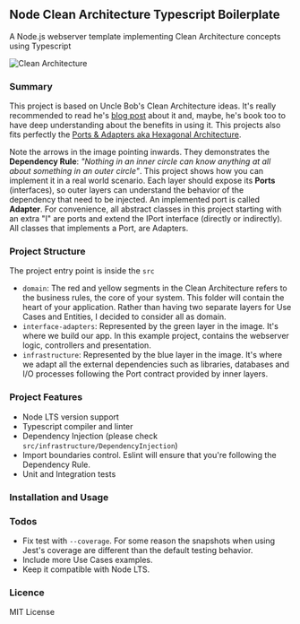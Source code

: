 ## Node Clean Architecture Typescript Boilerplate
A Node.js webserver template implementing Clean Architecture concepts using Typescript

![Clean Architecture](https://blog.cleancoder.com/uncle-bob/images/2012-08-13-the-clean-architecture/CleanArchitecture.jpg "Clean Architecture")

### Summary
This project is based on Uncle Bob's Clean Architecture ideas. It's really recommended to read he's [blog post](https://blog.cleancoder.com/uncle-bob/2012/08/13/the-clean-architecture.html) about it and, maybe, he's book too to have deep understanding about the benefits in using it. This projects also fits perfectly the [Ports & Adapters aka Hexagonal Architecture](https://alistair.cockburn.us/hexagonal-architecture/).

Note the arrows in the image pointing inwards. They demonstrates the **Dependency Rule**: _"Nothing in an inner circle can know anything at all about something in an outer circle"_. This project shows how you can implement it in a real world scenario. Each layer should expose its **Ports** (interfaces), so outer layers can understand the behavior of the dependency that need to be injected. An implemented port is called **Adapter**. For convenience, all abstract classes in this project starting with an extra "I" are ports and extend the IPort interface (directly or indirectly). All classes that implements a Port, are Adapters.

### Project Structure
The project entry point is inside the `src`
- `domain`: The red and yellow segments in the Clean Architecture refers to the business rules, the core of your system. This folder will contain the heart of your application. Rather than having two separate layers for Use Cases and Entities, I decided to consider all as domain.
- `interface-adapters`: Represented by the green layer in the image. It's where we build our app. In this example project, contains the webserver logic, controllers and presentation.
- `infrastructure`: Represented by the blue layer in the image. It's where we adapt all the external dependencies such as libraries, databases and I/O processes following the Port contract provided by inner layers.

### Project Features
 - Node LTS version support
 - Typescript compiler and linter
 - Dependency Injection (please check `src/infrastructure/DependencyInjection`)
 - Import boundaries control. Eslint will ensure that you're following the Dependency Rule.
 - Unit and Integration tests

### Installation and Usage


### Todos
 - Fix test with ``--coverage``. For some reason the snapshots when using Jest's coverage are different than the default testing behavior.
 - Include more Use Cases examples.
 - Keep it compatible with Node LTS.

### Licence
MIT License